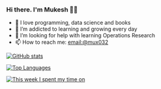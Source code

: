 ### Hi there. I'm Mukesh 👋🏼
- 🤍 I love programming, data science and books
- 🌱 I’m addicted to learning and growing every day
- 🤔 I’m looking for help with learning Operations Research
- 📫 How to reach me: <link type="image/png" sizes="16x16" rel="icon" href=".../icons8-linkedin---in-logo-used-for-professional-networking,-16.png">[email:@mux032](mux032@gmail.com)

[![GitHub stats](https://github-readme-stats.vercel.app/api?username=mux032&count_private=true&show_icons=true&theme=github_dark)](https://github.com/mux032/github-readme-stats)

[![Top Languages](https://github-readme-stats.vercel.app/api/top-langs/?username=mux032&layout=compact&theme=github_dark)](https://github.com/mux032/github-readme-stats)

[![This week I spent my time on](https://github-readme-stats.vercel.app/api/wakatime?username=mux032&hide=textmate,HTML,XML,properties,CSV&layout=compact&theme=github_dark)](https://github.com/mux032/github-readme-stats)

<!--
**mux032/mux032** is a ✨ _special_ ✨ repository because its `README.md` (this file) appears on your GitHub profile.

Here are some ideas to get you started:

- 🔭 I’m currently working on ...
- 🌱 I’m currently learning ...
- 👯 I’m looking to collaborate on ...
- 🤔 I’m looking for help with ...
- 💬 Ask me about ...
- 📫 How to reach me: ...
- 😄 Pronouns: ...
- ⚡ Fun fact: ...
-->
